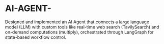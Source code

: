# AI-AGENT-
Designed and implemented an AI Agent that connects a large language model (LLM) with custom tools like real-time web search (TavilySearch) and on-demand computations (multiply), orchestrated through LangGraph for state-based workflow control. 
